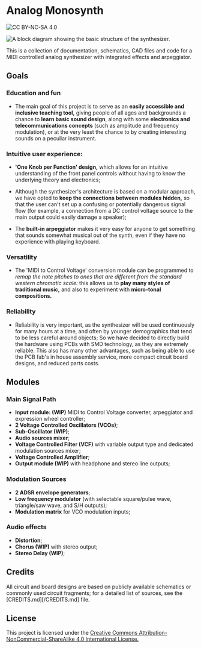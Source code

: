 # Analog Monosynth

![CC BY-NC-SA 4.0](https://img.shields.io/badge/License-CC%20BY--SA%204.0-lightgrey.svg)

<img 
	src="/Schematics/general_diagram.svg" 
	alt="A block diagram showing the basic structure of the synthesizer."
/>

This is a collection of documentation, schematics, CAD files and code for a
MIDI controlled analog synthesizer with integrated effects and arpeggiator.

## Goals

### Education and fun

* The main goal of this project is to serve as an **easily accessible and inclusive 
teaching tool,** giving people of all ages and backgrounds a chance to **learn 
basic sound design**, along with some **electronics and telecommunications concepts** 
(such as amplitude and frequency modulation), or at the very least the chance to 
by creating interesting sounds on a peculiar instrument.

### Intuitive user experience:

* **'One Knob per Function' design,** which allows for an intuitive understanding 
of the front panel controls without having to know the underlying theory and electronics;

* Although the synthesizer's architecture is based on a modular approach, we have 
opted to __keep the connections between modules hidden,__ so that the user can't 
set up a confusing or potentially dangerous signal flow (for example, a connection 
from a DC control voltage source to the main output could easily damage a speaker);

* The **built-in arpeggiator** makes it very easy for anyone to get something 
that sounds somewhat musical out of the synth, even if they have no experience 
with playing keyboard.

### Versatility

* The 'MIDI to Control Voltage' conversion module can be programmed to _remap the
note pitches to ones that are different
from the standard western chromatic scale:_ this allows us to **play many styles 
of traditional music,** and also to experiment with **micro-tonal compositions.**

### Reliability

* Reliability is very important, as the synthesizer will be used continuously for
many hours at a time, and often by younger demographics that tend to be less careful
around objects; So we have decided to directly build the hardware using PCBs with
SMD technology, as they are extremely reliable. This also has many other advantages,
such as being able to use the PCB fab's in house assembly service, more compact
circuit board designs, and reduced parts costs.

## Modules
### Main Signal Path
* **Input module: (WIP)** MIDI to Control Voltage converter, arpeggiator 
    and expression wheel controller;
* **2 Voltage Controlled Oscillators (VCOs)**;
* **Sub-Oscillator (WIP)**;
* **Audio sources mixer**;
* **Voltage Controlled Filter (VCF)** with variable output type 
    and dedicated modulation sources mixer;
* **Voltage Controlled Amplifier**;
* **Output module (WIP)** with headphone and stereo line outputs;
### Modulation Sources
* **2 ADSR envelope generators**;
* **Low frequency modulator** (with selectable square/pulse wave,
    triangle/saw wave, and S/H outputs);
* **Modulation matrix** for VCO modulation inputs;
### Audio effects
* **Distortion**;
* **Chorus (WIP)** with stereo output;
* **Stereo Delay (WIP)**;

## Credits

All circuit and board designs are based on publicly available schematics or
commonly used circuit fragments; for a detailed list of sources, see the
[CREDITS.md][/CREDITS.md] file.

## License

This project is licensed under the [Creative Commons Attribution-NonCommercial-ShareAlike 4.0 International License.](http://creativecommons.org/licenses/by-sa/4.0/)
